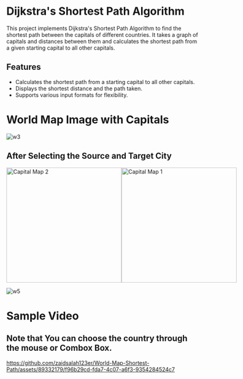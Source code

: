 # Dijkstra's Shortest Path Algorithm
This project implements Dijkstra's Shortest Path Algorithm to find the shortest path between the capitals of different countries. It takes a graph of capitals and distances between them and calculates the shortest path from a given starting capital to all other capitals.

## Features 
- Calculates the shortest path from a starting capital to all other capitals.
- Displays the shortest distance and the path taken.
- Supports various input formats for flexibility.


# World Map Image with Capitals
![w3](https://github.com/zaidsalah123er/World-Map-Shortest-Path/assets/89332179/dfdf4166-829e-4b1a-a2a4-8357c0116fcc)



## After Selecting the Source and Target City 

<div style="display: flex; flex-direction: row;">
  <img src="https://github.com/zaidsalah123er/World-Map-Shortest-Path/assets/89332179/9bcfee65-bfa6-4db4-946d-be26529ec297" alt="Capital Map 2" width="300"/>
  <img src="https://github.com/zaidsalah123er/World-Map-Shortest-Path/assets/89332179/96880dd5-f9c2-44f0-8e39-898cf49be024" alt="Capital Map 1" width="300"/>
</div>

![w5](https://github.com/zaidsalah123er/World-Map-Shortest-Path/assets/89332179/0c006638-b3f6-4cdf-9989-0dc6d7cd67db)

# Sample Video
## Note that You can choose the country through the mouse or Combox Box.
https://github.com/zaidsalah123er/World-Map-Shortest-Path/assets/89332179/f96b29cd-fda7-4c07-a6f3-9354284524c7
